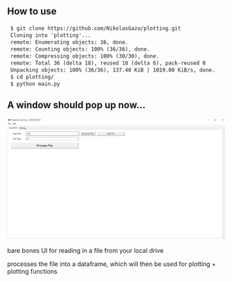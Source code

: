 ## How to use
```
 $ git clone https://github.com/NikolasGazo/plotting.git
 Cloning into 'plotting'...
 remote: Enumerating objects: 36, done.
 remote: Counting objects: 100% (36/36), done.
 remote: Compressing objects: 100% (30/30), done.
 remote: Total 36 (delta 18), reused 18 (delta 6), pack-reused 0
 Unpacking objects: 100% (36/36), 137.40 KiB | 1019.00 KiB/s, done.
 $ cd plotting/
 $ python main.py
```
## A window should pop up now...
![Alt text](./screenshots/V1_opening.png?raw=true "Main pop-ip")


 bare bones UI for reading in a file from your local drive

 processes the file into a dataframe, which will then be used for plotting + plotting functions
